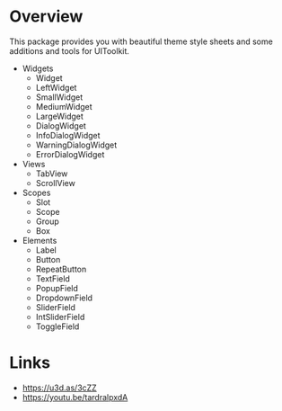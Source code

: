 # Overview
This package provides you with beautiful theme style sheets and some additions and tools for UIToolkit.

- Widgets
    - Widget
    - LeftWidget
    - SmallWidget
    - MediumWidget
    - LargeWidget
    - DialogWidget
    - InfoDialogWidget
    - WarningDialogWidget
    - ErrorDialogWidget
- Views
    - TabView
    - ScrollView
- Scopes
    - Slot
    - Scope
    - Group
    - Box
- Elements
    - Label
    - Button
    - RepeatButton
    - TextField
    - PopupField
    - DropdownField
    - SliderField
    - IntSliderField
    - ToggleField

# Links
- https://u3d.as/3cZZ
- https://youtu.be/tardralpxdA
